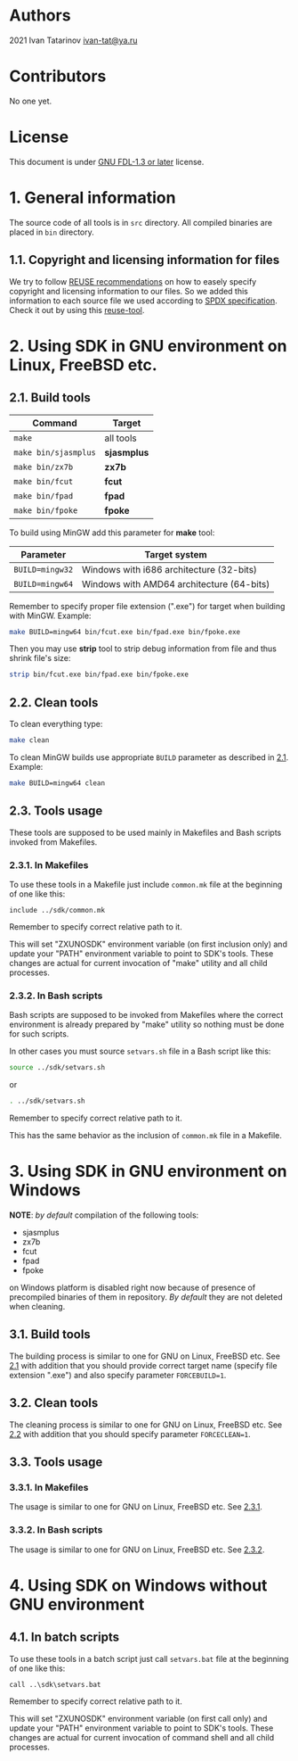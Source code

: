 # Authors

2021 Ivan Tatarinov <ivan-tat@ya.ru>

# Contributors

No one yet.

# License

This document is under [GNU FDL-1.3 or later](http://www.gnu.org/licenses/fdl-1.3.html) license.

# 1. General information

The source code of all tools is in `src` directory. All compiled binaries are placed in `bin` directory.

## 1.1. Copyright and licensing information for files

We try to follow [REUSE recommendations](https://reuse.software/tutorial/) on how to easely specify copyright and licensing information to our files.
So we added this information to each source file we used according to [SPDX specification](https://spdx.dev/specifications/).
Check it out by using this [reuse-tool](https://github.com/fsfe/reuse-tool).

# 2. Using SDK in GNU environment on Linux, FreeBSD etc.

## 2.1. Build tools

Command | Target
----|----
`make` | all tools
`make bin/sjasmplus` | **sjasmplus**
`make bin/zx7b` | **zx7b**
`make bin/fcut` | **fcut**
`make bin/fpad` | **fpad**
`make bin/fpoke` | **fpoke**

To build using MinGW add this parameter for **make** tool:

Parameter | Target system
----|----
`BUILD=mingw32` | Windows with i686 architecture (32-bits)
`BUILD=mingw64` | Windows with AMD64 architecture (64-bits)

Remember to specify proper file extension (".exe") for target when building with MinGW. Example:

```bash
make BUILD=mingw64 bin/fcut.exe bin/fpad.exe bin/fpoke.exe
```

Then you may use **strip** tool to strip debug information from file and thus shrink file's size:

```bash
strip bin/fcut.exe bin/fpad.exe bin/fpoke.exe
```

## 2.2. Clean tools

To clean everything type:

```bash
make clean
```

To clean MinGW builds use appropriate `BUILD` parameter as described in [2.1](#21-build-tools). Example:

```bash
make BUILD=mingw64 clean
```

## 2.3. Tools usage

These tools are supposed to be used mainly in Makefiles and Bash scripts invoked from Makefiles.

### 2.3.1. In Makefiles

To use these tools in a Makefile just include `common.mk` file at the beginning of one like this:

```make
include ../sdk/common.mk
```

Remember to specify correct relative path to it.

This will set "ZXUNOSDK" environment variable (on first inclusion only) and update your "PATH" environment variable to point to SDK's tools.
These changes are actual for current invocation of "make" utility and all child processes.

### 2.3.2. In Bash scripts

Bash scripts are supposed to be invoked from Makefiles where the correct environment is already prepared by "make" utility so nothing must be done for such scripts.

In other cases you must source `setvars.sh` file in a Bash script like this:

```bash
source ../sdk/setvars.sh
```

or

```bash
. ../sdk/setvars.sh
```

Remember to specify correct relative path to it.

This has the same behavior as the inclusion of `common.mk` file in a Makefile.

# 3. Using SDK in GNU environment on Windows

**NOTE**: *by default* compilation of the following tools:

* sjasmplus
* zx7b
* fcut
* fpad
* fpoke

on Windows platform is disabled right now because of presence of precompiled binaries of them in repository.
*By default* they are not deleted when cleaning.

## 3.1. Build tools

The building process is similar to one for GNU on Linux, FreeBSD etc.
See [2.1](#21-build-tools) with addition that you should provide correct target name (specify file extension ".exe") and also specify parameter `FORCEBUILD=1`.

## 3.2. Clean tools

The cleaning process is similar to one for GNU on Linux, FreeBSD etc.
See [2.2](#22-clean-tools) with addition that you should specify parameter `FORCECLEAN=1`.

## 3.3. Tools usage

### 3.3.1. In Makefiles

The usage is similar to one for GNU on Linux, FreeBSD etc.
See [2.3.1](#231-in-makefiles).

### 3.3.2. In Bash scripts

The usage is similar to one for GNU on Linux, FreeBSD etc.
See [2.3.2](#232-in-bash-scripts).

# 4. Using SDK on Windows without GNU environment

## 4.1. In batch scripts

To use these tools in a batch script just call `setvars.bat` file at the beginning of one like this:

```batch
call ..\sdk\setvars.bat
```

Remember to specify correct relative path to it.

This will set "ZXUNOSDK" environment variable (on first call only) and update your "PATH" environment variable to point to SDK's tools.
These changes are actual for current invocation of command shell and all child processes.
